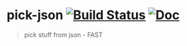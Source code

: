 pick-json [![Build Status][semaphoreci-img]][semaphoreci-url] [![Doc][godoc-img]][godoc-url]
==========
> pick stuff from json - FAST

[godoc-img]: https://img.shields.io/badge/godoc-Reference-brightgreen.svg?style=flat-square
[godoc-url]: https://godoc.org/github.com/ddo/pick-json

[semaphoreci-img]: https://semaphoreci.com/api/v1/projects/fe48ba6a-f987-4018-b778-34c0fef12c87/620801/badge.svg
[semaphoreci-url]: https://semaphoreci.com/ddo/pick-json
